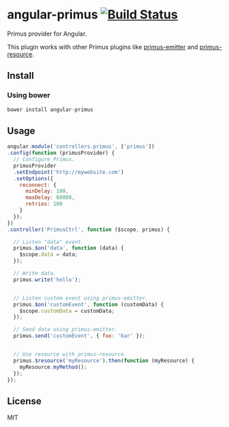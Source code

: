 # angular-primus [![Build Status](https://travis-ci.org/neoziro/angular-primus.png?branch=master)](https://travis-ci.org/neoziro/angular-primus)

Primus provider for Angular.

This plugin works with other Primus plugins like [primus-emitter](https://github.com/cayasso/primus-emitter) and [primus-resource](https://github.com/cayasso/primus-resource).

## Install

### Using bower

```js
bower install angular-primus
```

## Usage

```js
angular.module('controllers.primus', ['primus'])
.config(function (primusProvider) {
  // Configure Primus.
  primusProvider
  .setEndpoint('http://mywebsite.com')
  .setOptions({
    reconnect: {
      minDelay: 100,
      maxDelay: 60000,
      retries: 100
    }
  });
})
.controller('PrimusCtrl', function ($scope, primus) {

  // Listen "data" event.
  primus.$on('data', function (data) {
    $scope.data = data;
  });

  // Write data.
  primus.write('hello');


  // Listen custom event using primus-emitter.
  primus.$on('customEvent', function (customData) {
    $scope.customData = customData;
  });

  // Send data using primus-emitter.
  primus.send('customEvent', { foo: 'bar' });


  // Use resource with primus-resource.
  primus.$resource('myResource').then(function (myResource) {
    myResource.myMethod();
  });
});
```

## License

MIT